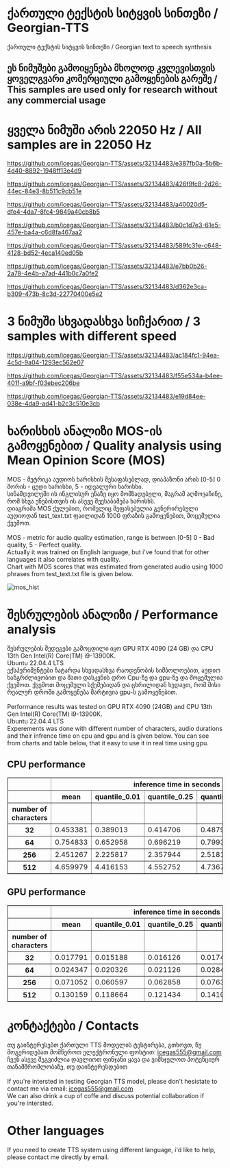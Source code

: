 # ქართული ტექსტის სიტყვის სინთეზი / Georgian-TTS 
ქართული ტექსტის სიტყვის სინთეზი /
Georgian text to speech synthesis
## ეს ნიმუშები გამოიყენება მხოლოდ კვლევისთვის ყოველგვარი კომერციული გამოყენების გარეშე / This samples are used only for research without any commercial usage
# ყველა ნიმუში არის 22050 Hz / All samples are in 22050 Hz


https://github.com/icegas/Georgian-TTS/assets/32134483/e387fb0a-5b6b-4d40-8892-1948ff13e4d9 

https://github.com/icegas/Georgian-TTS/assets/32134483/426f9fc8-2d26-44ec-84e3-8b511c9cb51e

https://github.com/icegas/Georgian-TTS/assets/32134483/a40020d5-dfe4-4da7-8fc4-9849a40cb8b5



https://github.com/icegas/Georgian-TTS/assets/32134483/b0c1d7e3-61e5-457e-ba4a-c6d8fa467aa2



https://github.com/icegas/Georgian-TTS/assets/32134483/589fc31e-c648-4128-bd52-4eca140ed05b







https://github.com/icegas/Georgian-TTS/assets/32134483/e7bb0b26-2a78-4e4b-a7ad-441b0c7a0fe2




https://github.com/icegas/Georgian-TTS/assets/32134483/d362e3ca-b309-473b-8c3d-22770400e5e2

# 3 ნიმუში სხვადასხვა სიჩქარით / 3 samples with different speed

https://github.com/icegas/Georgian-TTS/assets/32134483/ac184fc1-94ea-4c5d-9a04-1293ec562e07


https://github.com/icegas/Georgian-TTS/assets/32134483/f55e534a-b4ee-401f-a9bf-f03ebec206be



https://github.com/icegas/Georgian-TTS/assets/32134483/e19d84ee-038e-4da9-ad41-b2c3c510e3cb



# ხარისხის ანალიზი MOS-ის გამოყენებით / Quality analysis using Mean Opinion Score (MOS)
MOS - მეტრიკა აუდიოს ხარისხის შესაფასებლად, დიაპაზონი არის [0-5] 0 შორის - ცუდი ხარისხი, 5 - იდეალური ხარისხი. \
სინამდვილეში ის ინგლისურ ენაზე იყო მომზადებული, მაგრამ აღმოვაჩინე, რომ სხვა ენებისთვის ის ასევე შეესაბამება ხარისხს. <br /> 
დიაგრამა MOS ქულებით, რომელიც შეფასებულია გენერირებული აუდიოდან test_text.txt ფაილიდან 1000 ფრაზის გამოყენებით, მოცემულია ქვემოთ.\
<br />
MOS - metric for audio quality estimation, range is between [0-5] 0 - Bad quality, 5 - Perfect quality. \
Actually it was trained on English language, but i've found that for other languages it also correlates with quality. <br />
Chart with MOS scores that was estimated from generated audio using 1000 phrases from test_text.txt file is given below.

![mos_hist](https://github.com/icegas/Georgian-TTS/assets/32134483/97f4a4cd-29c4-4f5d-9675-def6412a6f4c)


# შესრულების ანალიზი / Performance analysis
შესრულების შედეგები გამოცდილი იყო GPU RTX 4090 (24 GB) და CPU 13th Gen Intel(R) Core(TM) i9-13900K. \
Ubuntu 22.04.4 LTS \
ექსპერიმენტები ჩატარდა სხვადასხვა რაოდენობის სიმბოლოებით, აუდიო ხანგრძლივობით და მათი დასკვნის დრო Cpu-ზე და gpu-ზე და მოცემულია ქვემოთ. ქვემოთ მოცემული სქემებიდან და ცხრილიდან ხედავთ, რომ მისი რეალურ დროში გამოყენება მარტივია gpu-ს გამოყენებით.\
<br />
Performance results was tested on GPU RTX 4090 (24GB) and CPU 13th Gen Intel(R) Core(TM) i9-13900K. \
Ubuntu 22.04.4 LTS \
Experements was done with different number of characters, audio durations and their infrence time on cpu and gpu and is given below. You can see from charts and table below, that it easy to use it in real time using gpu.

## CPU performance
<table border="1" class="dataframe">
  <thead>
    <tr>
      <th></th>
      <th colspan="5" halign="left">inference time in seconds</th>
      <th colspan="5" halign="left">audio duration in seconds</th>
    </tr>
    <tr>
      <th></th>
      <th>mean</th>
      <th>quantile_0.01</th>
      <th>quantile_0.25</th>
      <th>quantile_0.75</th>
      <th>quantile_0.99</th>
      <th>mean</th>
      <th>quantile_0.01</th>
      <th>quantile_0.25</th>
      <th>quantile_0.75</th>
      <th>quantile_0.99</th>
    </tr>
    <tr>
      <th>number of characters</th>
      <th></th>
      <th></th>
      <th></th>
      <th></th>
      <th></th>
      <th></th>
      <th></th>
      <th></th>
      <th></th>
      <th></th>
    </tr>
  </thead>
  <tbody>
    <tr>
      <th>32</th>
      <td>0.453381</td>
      <td>0.389013</td>
      <td>0.414706</td>
      <td>0.487909</td>
      <td>0.604449</td>
      <td>3.929977</td>
      <td>3.552653</td>
      <td>3.877732</td>
      <td>3.970612</td>
      <td>4.237642</td>
    </tr>
    <tr>
      <th>64</th>
      <td>0.754833</td>
      <td>0.652958</td>
      <td>0.696219</td>
      <td>0.799385</td>
      <td>0.994115</td>
      <td>6.440054</td>
      <td>6.118458</td>
      <td>6.315828</td>
      <td>6.606077</td>
      <td>6.826667</td>
    </tr>
    <tr>
      <th>256</th>
      <td>2.451267</td>
      <td>2.225817</td>
      <td>2.357944</td>
      <td>2.518129</td>
      <td>2.726624</td>
      <td>20.833408</td>
      <td>20.143311</td>
      <td>20.654150</td>
      <td>20.921179</td>
      <td>22.198277</td>
    </tr>
    <tr>
      <th>512</th>
      <td>4.659979</td>
      <td>4.416153</td>
      <td>4.552752</td>
      <td>4.736746</td>
      <td>5.030857</td>
      <td>38.833749</td>
      <td>37.918186</td>
      <td>38.591565</td>
      <td>39.102404</td>
      <td>39.601633</td>
    </tr>
  </tbody>
</table>

## GPU performance
<table border="1" class="dataframe">
  <thead>
    <tr>
      <th></th>
      <th colspan="5" halign="left">inference time in seconds</th>
      <th colspan="5" halign="left">audio duration in seconds</th>
    </tr>
    <tr>
      <th></th>
      <th>mean</th>
      <th>quantile_0.01</th>
      <th>quantile_0.25</th>
      <th>quantile_0.75</th>
      <th>quantile_0.99</th>
      <th>mean</th>
      <th>quantile_0.01</th>
      <th>quantile_0.25</th>
      <th>quantile_0.75</th>
      <th>quantile_0.99</th>
    </tr>
    <tr>
      <th>number of characters</th>
      <th></th>
      <th></th>
      <th></th>
      <th></th>
      <th></th>
      <th></th>
      <th></th>
      <th></th>
      <th></th>
      <th></th>
    </tr>
  </thead>
  <tbody>
    <tr>
      <th>32</th>
      <td>0.017791</td>
      <td>0.015188</td>
      <td>0.016126</td>
      <td>0.017405</td>
      <td>0.025912</td>
      <td>3.930906</td>
      <td>3.656446</td>
      <td>3.840000</td>
      <td>3.996735</td>
      <td>4.412952</td>
    </tr>
    <tr>
      <th>64</th>
      <td>0.024347</td>
      <td>0.020326</td>
      <td>0.021126</td>
      <td>0.028447</td>
      <td>0.031071</td>
      <td>6.429373</td>
      <td>6.048798</td>
      <td>6.280998</td>
      <td>6.524807</td>
      <td>6.958324</td>
    </tr>
    <tr>
      <th>256</th>
      <td>0.071052</td>
      <td>0.060597</td>
      <td>0.062858</td>
      <td>0.076386</td>
      <td>0.079714</td>
      <td>20.812394</td>
      <td>20.199851</td>
      <td>20.569977</td>
      <td>21.028571</td>
      <td>21.525943</td>
    </tr>
    <tr>
      <th>512</th>
      <td>0.130159</td>
      <td>0.118664</td>
      <td>0.121434</td>
      <td>0.141063</td>
      <td>0.144757</td>
      <td>38.956815</td>
      <td>37.952784</td>
      <td>38.588662</td>
      <td>39.267846</td>
      <td>40.183757</td>
    </tr>
  </tbody>
</table>

# კონტაქტები / Contacts
თუ გაინტერესებთ ქართული TTS მოდელის ტესტირება, გთხოვთ, ნუ მოგერიდებათ მომწეროთ ელექტრონული ფოსტით: icegas555@gmail.com <br /> 
ჩვენ ასევე შეგვიძლია დავლიოთ ფინჯანი ყავა და ვიმსჯელოთ პოტენციურ თანამშრომლობაზე, თუ დაინტერესდებით\
<br />
If you're intersted in testing Georgian TTS model, please don't hesistate to contact me via email: icegas555@gmail.com <br /> 
We can also drink a cup of coffe and discuss potential collaboration if you're intersted. 
# Other languages
If you need to create TTS system using different language, i'd like to help, please contact me directly by email.
